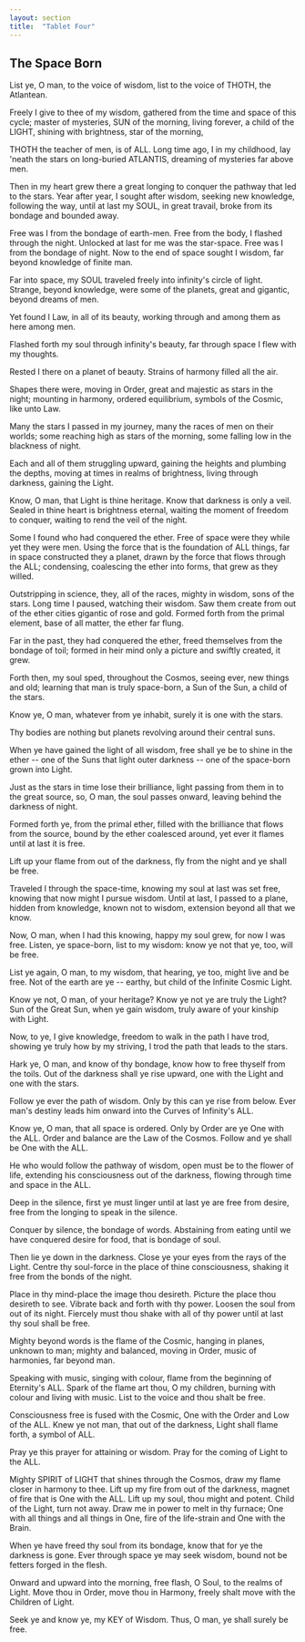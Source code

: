 ```yaml
---
layout: section
title:  "Tablet Four"
---
```

## The Space Born

List ye, O man, to the voice of wisdom, 
list to the voice of THOTH, the Atlantean. 

Freely I give to thee of my wisdom,
gathered from the time and space of this cycle; 
master of mysteries, SUN of the morning, 
living forever, a child of the LIGHT, 
shining with brightness, star of the morning, 

THOTH the teacher of men, is of ALL.
Long time ago, I in my childhood, 
lay 'neath the stars on long-buried ATLANTIS, 
dreaming of mysteries far above men. 

Then in my heart grew there a great longing to 
conquer the pathway that led to the stars. 
Year after year, I sought after wisdom, 
seeking new knowledge, following the way, 
until at last my SOUL, in great travail, 
broke from its bondage and bounded away. 

Free was I from the bondage of earth-men. 
Free from the body, I flashed through the night.
Unlocked at last for me was the star-space. 
Free was I from the bondage of night. 
Now to the end of space sought I wisdom, 
far beyond knowledge of finite man.

Far into space, my SOUL traveled freely 
into infinity's circle of light.
Strange, beyond knowledge, were some of the planets, 
great and gigantic, beyond dreams of men. 

Yet found I Law, in all of its beauty, working 
through and among them as here among men. 

Flashed forth my soul through infinity's beauty, 
far through space 
I flew with my thoughts.

Rested I there on a planet of beauty. 
Strains of harmony filled all the air. 

Shapes there were, moving in Order, 
great and majestic as stars in the night; 
mounting in harmony, ordered equilibrium, 
symbols of the Cosmic, like unto Law.

Many the stars I passed in my journey, 
many the races of men on their worlds; 
some reaching high as stars of the morning, 
some falling low in the blackness of night.

Each and all of them struggling upward, 
gaining the heights and plumbing the depths, 
moving at times in realms of brightness,
living through darkness, gaining the Light.

Know, O man, that Light is thine heritage. 
Know that darkness is only a veil. 
Sealed in thine heart is brightness eternal, 
waiting the moment of freedom to conquer, 
waiting to rend the veil of the night.

Some I found who had conquered the ether. 
Free of space were they while yet they were men.
Using the force that is the foundation of ALL things, 
far in space constructed they a planet, 
drawn by the force that flows through the ALL; 
condensing, coalescing the ether into forms,
that grew as they willed. 

Outstripping in science, they, all of the races, 
mighty in wisdom, sons of the stars.
Long time I paused, watching their wisdom. 
Saw them create from out of the ether cities 
gigantic of rose and gold. 
Formed forth from the primal element, 
base of all matter, the ether far flung.

Far in the past, they had conquered the ether, 
freed themselves from the bondage of toil; 
formed in heir mind only a picture and swiftly 
created, it grew.


Forth then, my soul sped, throughout the Cosmos, 
seeing ever, new things and old; 
learning that man is truly space-born, 
a Sun of the Sun, 
a child of the stars.

Know ye, O man, whatever from ye inhabit,
surely it is one with the stars.

Thy bodies are nothing but planets revolving
around their central suns. 

When ye have gained the light of all wisdom, 
free shall ye be to shine in the ether -- 
one of the Suns that light outer darkness -- 
one of the space-born grown into Light. 

Just as the stars in time lose their brilliance, 
light passing from them in to the great source, 
so, O man, the soul passes onward, 
leaving behind the darkness of night.

Formed forth ye, from the primal ether, 
filled with the brilliance that 
flows from the source, 
bound by the ether coalesced around, 
yet ever it flames until at last it is free.

Lift up your flame from out of the darkness, 
fly from the night and ye shall be free.

Traveled I through the space-time, 
knowing my soul at last was set free,
knowing that now might I pursue wisdom. 
Until at last, I passed to a plane, 
hidden from knowledge, 
known not to wisdom, 
extension beyond all that we know. 

Now, O man, when I had this knowing, 
happy my soul grew,
for now I was free. 
Listen, ye space-born, 
list to my wisdom:
know ye not that ye, too, will be free.

List ye again, O man, to my wisdom, 
that hearing, ye too, might live and be free.
Not of the earth are ye -- earthy, 
but child of the Infinite Cosmic Light.

Know ye not, O man, of your heritage?
Know ye not ye are truly the Light?
Sun of the Great Sun, when ye gain wisdom, 
truly aware of your kinship with Light.

Now, to ye, I give knowledge, 
freedom to walk in the path I have trod,
showing ye truly how by my striving, 
I trod the path that leads to the stars.

Hark ye, O man, and know of thy bondage, 
know how to free thyself from the toils. 
Out of the darkness shall ye rise upward, 
one with the Light and one with the stars.

Follow ye ever the path of wisdom. 
Only by this can ye rise from below. 
Ever man's destiny leads him onward
into the Curves of Infinity's ALL.

Know ye, O man, that all space is ordered. 
Only by Order are ye One with the ALL. 
Order and balance are the Law of the Cosmos. 
Follow and ye shall be One with the ALL.

He who would follow the pathway of wisdom, 
open must be to the flower of life, 
extending his consciousness out of the darkness, 
flowing through time and space in the ALL.

Deep in the silence, 
first ye must linger until at last ye 
are free from desire, 
free from the longing to speak in the silence. 

Conquer by silence, the bondage of words. 
Abstaining from eating until we have conquered 
desire for food, that is bondage of soul.

Then lie ye down in the darkness. 
Close ye your eyes from the rays of the Light.
Centre thy soul-force in the place of thine consciousness, 
shaking it free from the bonds of the night. 

Place in thy mind-place the image thou desireth. 
Picture the place thou desireth to see. 
Vibrate back and forth with thy power. 
Loosen the soul from out of its night.
Fiercely must thou shake with all of thy power 
until at last thy soul shall be free.

Mighty beyond words is the flame of the Cosmic, 
hanging in planes, unknown to man;
mighty and balanced, moving in Order, 
music of harmonies, far beyond man. 

Speaking with music, singing with colour, 
flame from the beginning of Eternity's ALL.
Spark of the flame art thou, O my children, 
burning with colour and living with music. 
List to the voice and thou shalt be free.

Consciousness free is fused with the Cosmic, 
One with the Order and Low of the ALL.
Knew ye not man, that out of the darkness, 
Light shall flame forth, a symbol of ALL.

Pray ye this prayer for attaining or wisdom. 
Pray for the coming of Light to the ALL.

Mighty SPIRIT of LIGHT that shines through the 
Cosmos, draw my flame closer in harmony to thee. 
Lift up my fire from out of the darkness, 
magnet of fire that is One with the ALL. 
Lift up my soul, thou might and potent. 
Child of the Light, turn not away. 
Draw me in power to melt in thy furnace; 
One with all things and all things 
in One, fire of the life-strain and 
One with the Brain.

When ye have freed thy soul from its bondage, 
know that for ye the darkness is gone. 
Ever through space ye may seek wisdom, 
bound not be fetters forged in the flesh.

Onward and upward into the morning, free flash, 
O Soul, to the realms of Light. Move thou in Order, 
move thou in Harmony, freely shalt move 
with the Children of Light.

Seek ye and know ye, my KEY of Wisdom. 
Thus, O man, ye shall surely be free.


